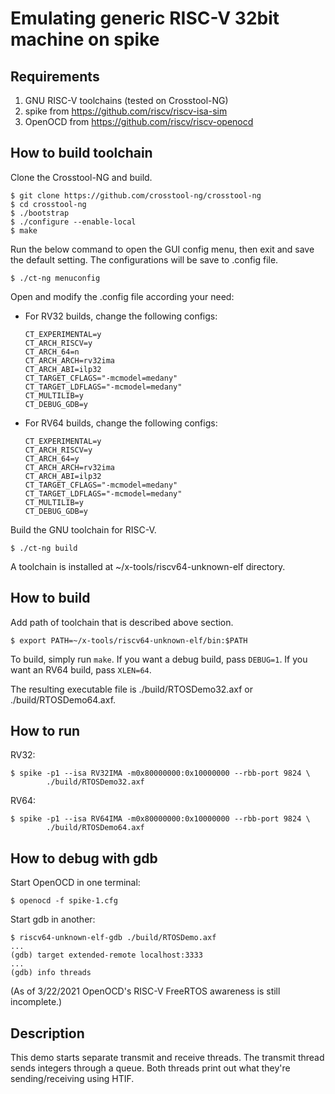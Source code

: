 # Emulating generic RISC-V 32bit machine on spike

## Requirements

1. GNU RISC-V toolchains (tested on Crosstool-NG)
2. spike from https://github.com/riscv/riscv-isa-sim
3. OpenOCD from https://github.com/riscv/riscv-openocd

## How to build toolchain

Clone the Crosstool-NG and build.

```
$ git clone https://github.com/crosstool-ng/crosstool-ng
$ cd crosstool-ng
$ ./bootstrap
$ ./configure --enable-local
$ make
```

Run the below command to open the GUI config menu, then exit and save the default setting. The configurations will be save to .config file.
```
$ ./ct-ng menuconfig
```

Open and modify the .config file according your need:

- For RV32 builds, change the following configs:

  ```
  CT_EXPERIMENTAL=y
  CT_ARCH_RISCV=y
  CT_ARCH_64=n
  CT_ARCH_ARCH=rv32ima
  CT_ARCH_ABI=ilp32
  CT_TARGET_CFLAGS="-mcmodel=medany"
  CT_TARGET_LDFLAGS="-mcmodel=medany"
  CT_MULTILIB=y
  CT_DEBUG_GDB=y
  ```

- For RV64 builds, change the following configs:

  ```
  CT_EXPERIMENTAL=y
  CT_ARCH_RISCV=y
  CT_ARCH_64=y
  CT_ARCH_ARCH=rv32ima
  CT_ARCH_ABI=ilp32
  CT_TARGET_CFLAGS="-mcmodel=medany"
  CT_TARGET_LDFLAGS="-mcmodel=medany"
  CT_MULTILIB=y
  CT_DEBUG_GDB=y
  ```

Build the GNU toolchain for RISC-V.

```
$ ./ct-ng build
```

A toolchain is installed at ~/x-tools/riscv64-unknown-elf directory.


## How to build

Add path of toolchain that is described above section.

```
$ export PATH=~/x-tools/riscv64-unknown-elf/bin:$PATH
```

To build, simply run `make`. If you want a debug build, pass `DEBUG=1`. If
you want an RV64 build, pass `XLEN=64`.

The resulting executable file is ./build/RTOSDemo32.axf or ./build/RTOSDemo64.axf.

## How to run

RV32:
```
$ spike -p1 --isa RV32IMA -m0x80000000:0x10000000 --rbb-port 9824 \
        ./build/RTOSDemo32.axf
```

RV64:
```
$ spike -p1 --isa RV64IMA -m0x80000000:0x10000000 --rbb-port 9824 \
        ./build/RTOSDemo64.axf
```

## How to debug with gdb

Start OpenOCD in one terminal:
```
$ openocd -f spike-1.cfg
```

Start gdb in another:
```
$ riscv64-unknown-elf-gdb ./build/RTOSDemo.axf
...
(gdb) target extended-remote localhost:3333
...
(gdb) info threads
```

(As of 3/22/2021 OpenOCD's RISC-V FreeRTOS awareness is still incomplete.)

## Description

This demo starts separate transmit and receive threads. The transmit thread sends integers through a queue. Both threads print out what they're sending/receiving using HTIF.
